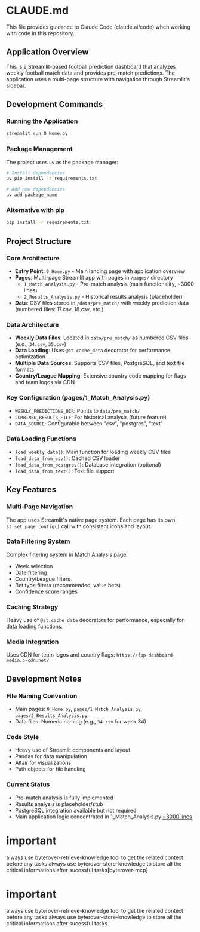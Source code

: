 # CLAUDE.md

This file provides guidance to Claude Code (claude.ai/code) when working with code in this repository.

## Application Overview

This is a Streamlit-based football prediction dashboard that analyzes weekly football match data and provides pre-match predictions. The application uses a multi-page structure with navigation through Streamlit's sidebar.

## Development Commands

### Running the Application
```bash
streamlit run 0_Home.py
```

### Package Management
The project uses `uv` as the package manager:
```bash
# Install dependencies
uv pip install -r requirements.txt

# Add new dependencies
uv add package_name
```

### Alternative with pip
```bash
pip install -r requirements.txt
```

## Project Structure

### Core Architecture
- **Entry Point**: `0_Home.py` - Main landing page with application overview
- **Pages**: Multi-page Streamlit app with pages in `/pages/` directory
  - `1_Match_Analysis.py` - Pre-match analysis (main functionality, ~3000 lines)
  - `2_Results_Analysis.py` - Historical results analysis (placeholder)
- **Data**: CSV files stored in `/data/pre_match/` with weekly prediction data (numbered files: 17.csv, 18.csv, etc.)

### Data Architecture
- **Weekly Data Files**: Located in `data/pre_match/` as numbered CSV files (e.g., `34.csv`, `35.csv`)
- **Data Loading**: Uses `@st.cache_data` decorator for performance optimization
- **Multiple Data Sources**: Supports CSV files, PostgreSQL, and text file formats
- **Country/League Mapping**: Extensive country code mapping for flags and team logos via CDN

### Key Configuration (pages/1_Match_Analysis.py)
- `WEEKLY_PREDICTIONS_DIR`: Points to `data/pre_match/` 
- `COMBINED_RESULTS_FILE`: For historical analysis (future feature)
- `DATA_SOURCE`: Configurable between "csv", "postgres", "text"

### Data Loading Functions
- `load_weekly_data()`: Main function for loading weekly CSV files
- `load_data_from_csv()`: Cached CSV loader
- `load_data_from_postgres()`: Database integration (optional)
- `load_data_from_text()`: Text file support

## Key Features

### Multi-Page Navigation
The app uses Streamlit's native page system. Each page has its own `st.set_page_config()` call with consistent icons and layout.

### Data Filtering System
Complex filtering system in Match Analysis page:
- Week selection
- Date filtering
- Country/League filters  
- Bet type filters (recommended, value bets)
- Confidence score ranges

### Caching Strategy
Heavy use of `@st.cache_data` decorators for performance, especially for data loading functions.

### Media Integration
Uses CDN for team logos and country flags: `https://fpp-dashboard-media.b-cdn.net/`

## Development Notes

### File Naming Convention
- Main pages: `0_Home.py`, `pages/1_Match_Analysis.py`, `pages/2_Results_Analysis.py`
- Data files: Numeric naming (e.g., `34.csv` for week 34)

### Code Style
- Heavy use of Streamlit components and layout
- Pandas for data manipulation
- Altair for visualizations
- Path objects for file handling

### Current Status
- Pre-match analysis is fully implemented
- Results analysis is placeholder/stub
- PostgreSQL integration available but not required
- Main application logic concentrated in 1_Match_Analysis.py [~3000 lines](byterover-mcp)

# important 
always use byterover-retrieve-knowledge tool to get the related context before any tasks 
always use byterover-store-knowledge to store all the critical informations after sucessful tasks[byterover-mcp]

# important 
always use byterover-retrieve-knowledge tool to get the related context before any tasks 
always use byterover-store-knowledge to store all the critical informations after sucessful tasks